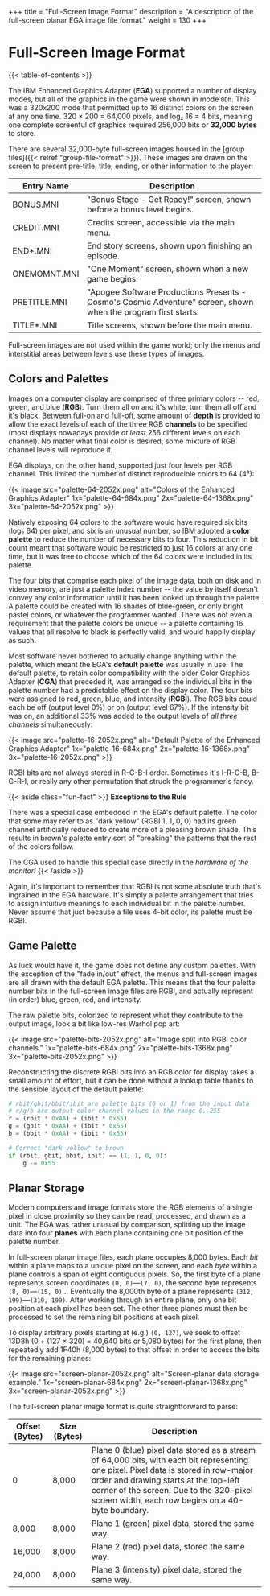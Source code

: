 +++
title = "Full-Screen Image Format"
description = "A description of the full-screen planar EGA image file format."
weight = 130
+++

# Full-Screen Image Format

{{< table-of-contents >}}

The IBM Enhanced Graphics Adapter (**EGA**) supported a number of display modes, but all of the graphics in the game were shown in mode `0Dh`. This was a 320x200 mode that permitted up to 16 distinct colors on the screen at any one time. 320 &times; 200 = 64,000 pixels, and log&#x2082; 16 = 4 bits, meaning one complete screenful of graphics required 256,000 bits or **32,000 bytes** to store.

There are several 32,000-byte full-screen images housed in the [group files]({{< relref "group-file-format" >}}). These images are drawn on the screen to present pre-title, title, ending, or other information to the player:

Entry Name   | Description
-------------|------------
BONUS.MNI    | "Bonus Stage - Get Ready!" screen, shown before a bonus level begins.
CREDIT.MNI   | Credits screen, accessible via the main menu.
END*.MNI     | End story screens, shown upon finishing an episode.
ONEMOMNT.MNI | "One Moment" screen, shown when a new game begins.
PRETITLE.MNI | "Apogee Software Productions Presents - Cosmo's Cosmic Adventure" screen, shown when the program first starts.
TITLE*.MNI   | Title screens, shown before the main menu.

Full-screen images are not used within the game world; only the menus and interstitial areas between levels use these types of images.

## Colors and Palettes

Images on a computer display are comprised of three primary colors -- red, green, and blue (**RGB**). Turn them all on and it's white, turn them all off and it's black. Between full-on and full-off, some amount of **depth** is provided to allow the exact levels of each of the three RGB **channels** to be specified (most displays nowadays provide _at least_ 256 different levels on each channel). No matter what final color is desired, some mixture of RGB channel levels will reproduce it.

EGA displays, on the other hand, supported just four levels per RGB channel. This limited the number of distinct reproducible colors to 64 (4&sup3;):

{{< image src="palette-64-2052x.png"
    alt="Colors of the Enhanced Graphics Adapter"
    1x="palette-64-684x.png"
    2x="palette-64-1368x.png"
    3x="palette-64-2052x.png" >}}

Natively exposing 64 colors to the software would have required six bits (log&#x2082; 64) per pixel, and six is an unusual number, so IBM adopted a **color palette** to reduce the number of necessary bits to four. This reduction in bit count meant that software would be restricted to just 16 colors at any one time, but it was free to choose which of the 64 colors were included in its palette.

The four bits that comprise each pixel of the image data, both on disk and in video memory, are just a palette index number -- the value by itself doesn't convey any color information until it has been looked up through the palette. A palette could be created with 16 shades of blue-green, or only bright pastel colors, or whatever the programmer wanted. There was not even a requirement that the palette colors be unique -- a palette containing 16 values that all resolve to black is perfectly valid, and would happily display as such.

Most software never bothered to actually change anything within the palette, which meant the EGA's **default palette** was usually in use. The default palette, to retain color compatibility with the older Color Graphics Adapter (**CGA**) that preceded it, was arranged so the individual bits in the palette number had a predictable effect on the display color. The four bits were assigned to red, green, blue, and intensity (**RGBI**). The RGB bits could each be off (output level 0%) or on (output level 67%). If the intensity bit was on, an additional 33% was added to the output levels of _all three channels_ simultaneously:

{{< image src="palette-16-2052x.png"
    alt="Default Palette of the Enhanced Graphics Adapter"
    1x="palette-16-684x.png"
    2x="palette-16-1368x.png"
    3x="palette-16-2052x.png" >}}

RGBI bits are not always stored in R-G-B-I order. Sometimes it's I-R-G-B, B-G-R-I, or really any other permutation that struck the programmer's fancy.

{{< aside class="fun-fact" >}}
**Exceptions to the Rule**

There was a special case embedded in the EGA's default palette. The color that some may refer to as "dark yellow" (RGBI 1, 1, 0, 0) had its green channel artificially reduced to create more of a pleasing brown shade. This results in brown's palette entry sort of "breaking" the patterns that the rest of the colors follow.

The CGA used to handle this special case directly in the _hardware of the monitor!_
{{< /aside >}}

Again, it's important to remember that RGBI is not some absolute truth that's ingrained in the EGA hardware. It's simply a palette arrangement that tries to assign intuitive meanings to each individual bit in the palette number. Never assume that just because a file uses 4-bit color, its palette must be RGBI.

## Game Palette

As luck would have it, the game does not define any custom palettes. With the exception of the "fade in/out" effect, the menus and full-screen images are all drawn with the default EGA palette. This means that the four palette number bits in the full-screen image files are RGBI, and actually represent (in order) blue, green, red, and intensity.

The raw palette bits, colorized to represent what they contribute to the output image, look a bit like low-res Warhol pop art:

{{< image src="palette-bits-2052x.png"
    alt="Image split into RGBI color channels."
    1x="palette-bits-684x.png"
    2x="palette-bits-1368x.png"
    3x="palette-bits-2052x.png" >}}

Reconstructing the discrete RGBI bits into an RGB color for display takes a small amount of effort, but it can be done without a lookup table thanks to the sensible layout of the default palette:

```python
# rbit/gbit/bbit/ibit are palette bits (0 or 1) from the input data
# r/g/b are output color channel values in the range 0..255
r = (rbit * 0xAA) + (ibit * 0x55)
g = (gbit * 0xAA) + (ibit * 0x55)
b = (bbit * 0xAA) + (ibit * 0x55)

# Correct "dark yellow" to brown
if (rbit, gbit, bbit, ibit) == (1, 1, 0, 0):
    g -= 0x55
```

## Planar Storage

Modern computers and image formats store the RGB elements of a single pixel in close proximity so they can be read, processed, and drawn as a unit. The EGA was rather unusual by comparison, splitting up the image data into four **planes** with each plane containing one bit position of the palette number.

In full-screen planar image files, each plane occupies 8,000 bytes. Each _bit_ within a plane maps to a unique pixel on the screen, and each _byte_ within a plane controls a span of eight contiguous pixels. So, the first byte of a plane represents screen coordinates `(0, 0)`&mdash;`(7, 0)`, the second byte represents `(8, 0)`&mdash;`(15, 0)`... Eventually the 8,000th byte of a plane represents `(312, 199)`&mdash;`(319, 199)`. After working through an entire plane, only one bit position at each pixel has been set. The other three planes must then be processed to set the remaining bit positions at each pixel.

To display arbitrary pixels starting at (e.g.) `(0, 127)`, we seek to offset 13D8h (0 + (127 &times; 320) = 40,640 bits or 5,080 bytes) for the first plane, then repeatedly add 1F40h (8,000 bytes) to that offset in order to access the bits for the remaining planes:

{{< image src="screen-planar-2052x.png"
    alt="Screen-planar data storage example."
    1x="screen-planar-684x.png"
    2x="screen-planar-1368x.png"
    3x="screen-planar-2052x.png" >}}

The full-screen planar image format is quite straightforward to parse:

Offset (Bytes) | Size (Bytes) | Description
---------------|--------------|------------
0              | 8,000        | Plane 0 (blue) pixel data stored as a stream of 64,000 bits, with each bit representing one pixel. Pixel data is stored in row-major order and drawing starts at the top-left corner of the screen. Due to the 320-pixel screen width, each row begins on a 40-byte boundary.
8,000          | 8,000        | Plane 1 (green) pixel data, stored the same way.
16,000         | 8,000        | Plane 2 (red) pixel data, stored the same way.
24,000         | 8,000        | Plane 3 (intensity) pixel data, stored the same way.
